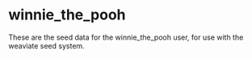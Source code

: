 # winnie_the_pooh
These are the seed data for the winnie_the_pooh user, for use with the weaviate seed system.